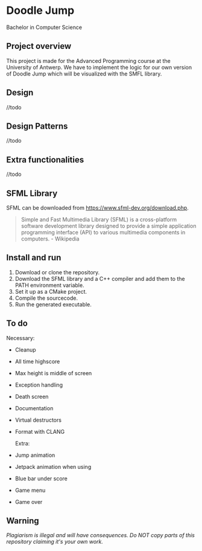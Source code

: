 # Doodle Jump
Bachelor in Computer Science

## Project overview

This project is made for the Advanced Programming course at the University of Antwerp. We have to implement the logic for our own version of Doodle Jump which will be visualized with the SMFL library.

## Design
//todo

## Design Patterns
//todo

## Extra functionalities
//todo

## SFML Library

SFML can be downloaded from https://www.sfml-dev.org/download.php.
> Simple and Fast Multimedia Library (SFML) is a cross-platform software development library designed to provide a simple application programming interface (API) to various multimedia components in computers. - Wikipedia

## Install and run

 1. Download or clone the repository.
 2. Download the SFML library and a C++ compiler and add them to the PATH environment variable.
 3. Set it up as a CMake project.
 4. Compile the sourcecode.
 5. Run the generated executable.

## To do

Necessary:
- Cleanup
- All time highscore
- Max height is middle of screen
- Exception handling
- Death screen
- Documentation
- Virtual destructors
- Format with CLANG


  Extra:
- Jump animation
- Jetpack animation when using
- Blue bar under score
- Game menu
- Game over

## Warning

*Plagiarism is illegal and will have consequences. Do NOT copy parts of this repository claiming it's your own work.*

